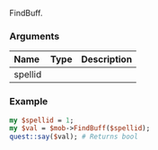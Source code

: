 FindBuff.
### Arguments
**Name**|**Type**|**Description**
:---|:---|:---
spellid||

### Example

```perl
my $spellid = 1;
my $val = $mob->FindBuff($spellid);
quest::say($val); # Returns bool
```